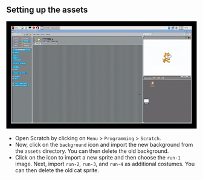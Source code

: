 ## Setting up the assets

![ui](images/ui.gif)

- Open Scratch by clicking on `Menu` > `Programming` > `Scratch`.
- Now, click on the `background` icon and import the new background from the `assets` directory. You can then delete the old background.
- Click on the icon to import a new sprite and then choose the `run-1` image. Next, import `run-2`, `run-3`, and `run-4` as additional costumes. You can then delete the old cat sprite.

